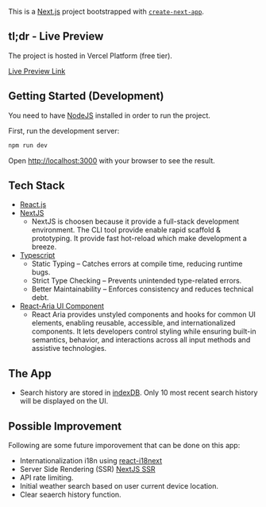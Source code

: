 This is a [Next.js](https://nextjs.org) project bootstrapped with [`create-next-app`](https://nextjs.org/docs/app/api-reference/cli/create-next-app).

## tl;dr - Live Preview

The project is hosted in Vercel Platform (free tier).

[Live Preview Link](https://weather-app-eosin-two-66.vercel.app/)

## Getting Started (Development)

You need to have [NodeJS](https://nodejs.org/en/download/current) installed in order to run the project.

First, run the development server:

```bash
npm run dev
```

Open [http://localhost:3000](http://localhost:3000) with your browser to see the result.

## Tech Stack

- [React.js](https://react.dev/)
- [NextJS](https://nextjs.org/)
  - NextJS is choosen because it provide a full-stack development environment. The CLI tool provide enable rapid scaffold & prototyping. It provide fast hot-reload which make development a breeze.
- [Typescript](https://www.typescriptlang.org/)
  - Static Typing – Catches errors at compile time, reducing runtime bugs.
  - Strict Type Checking – Prevents unintended type-related errors.
  - Better Maintainability – Enforces consistency and reduces technical debt.
- [React-Aria UI Component](https://react-spectrum.adobe.com/react-aria/index.html)
  - React Aria provides unstyled components and hooks for common UI elements, enabling reusable, accessible, and internationalized components. It lets developers control styling while ensuring built-in semantics, behavior, and interactions across all input methods and assistive technologies.

## The App

- Search history are stored in [indexDB](https://developer.mozilla.org/en-US/docs/Web/API/IndexedDB_API). Only 10 most recent search history will be displayed on the UI.

## Possible Improvement

Following are some future imporovement that can be done on this app:

- Internationalization i18n using [react-i18next](https://react.i18next.com/)
- Server Side Rendering (SSR) [NextJS SSR](https://nextjs.org/docs/pages/building-your-application/rendering/server-side-rendering)
- API rate limiting.
- Initial weather search based on user current device location.
- Clear seaerch history function.
